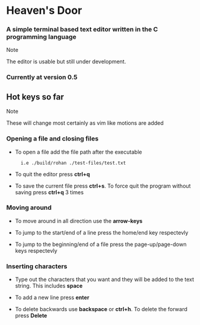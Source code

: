# Heaven's Door

### A simple terminal based text editor written in the C programming language

> [!NOTE]
> The editor is usable but still under development.

### Currently at version 0.5

## Hot keys so far

> [!NOTE]
> These will change most certainly as vim like motions are added

### Opening a file and closing files

- To open a file add the file path after the executable

        i.e ./build/rohan ./test-files/test.txt

- To quit the editor press **ctrl+q**

- To save the current file press **ctrl+s**. To force quit the program without saving press **ctrl+q** 3 times

### Moving around

- To move around in all direction use the **arrow-keys**

- To jump to the start/end of a line press the home/end key respectevly

- To jump to the beginning/end of a file press the page-up/page-down keys respectevly

### Inserting characters

- Type out the characters that you want and they will be added to the text string. This includes **space**

- To add a new line press  **enter**

- To delete backwards use **backspace** or **ctrl+h**. To delete the forward press **Delete**
